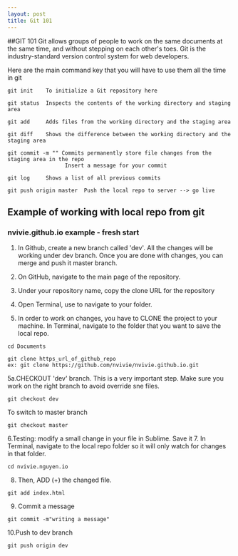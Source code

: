```yaml
---
layout: post
title: Git 101
---
```


##GIT 101
Git allows groups of people to work on the same documents at the same time, and without stepping on each other's toes. Git is the industry-standard version control system for web developers.

Here are the main command key that you will have to use them all the time in git

```
git init    To initialize a Git repository here
```

```
git status  Inspects the contents of the working directory and staging area
```

```
git add     Adds files from the working directory and the staging area 
```

```
git diff    Shows the difference between the working directory and the staging area
```

```
git commit -m "" Commits permanently store file changes from the staging area in the repo
                  Insert a message for your commit
```

```
git log     Shows a list of all previous commits
```

```
git push origin master  Push the local repo to server --> go live 
```


## Example of working with local repo from git
### nvivie.github.io example - fresh start

1. In Github, create a new branch called 'dev'. All the changes will be working under dev branch. Once you are done with changes, you can merge and push it master branch.

2. On GitHub, navigate to the main page of the repository.

3. Under your repository name, copy the clone URL for the repository

4. Open Terminal, use <cd> to navigate to your folder.

5. In order to work on changes, you have to CLONE the project to your machine. In Terminal, navigate to the folder that you want to save the local repo.

```
cd Documents 

git clone https_url_of_github_repo
ex: git clone https://github.com/nvivie/nvivie.github.io.git
```

5a.CHECKOUT 'dev' branch. This is a very important step. Make sure you work on the right branch to avoid override sne files.

```
git checkout dev
```

To switch to master branch

```
git checkout master
```

6.Testing: modify a small change in your file in Sublime. Save it
7. In Terminal, navigate to the local repo folder so it will only watch for changes in that folder.
```
cd nvivie.nguyen.io
```
8. Then, ADD (+) the changed file.
```
git add index.html
```
9. Commit a message
```
git commit -m"writing a message"
```
10.Push to dev branch
```
git push origin dev
```
